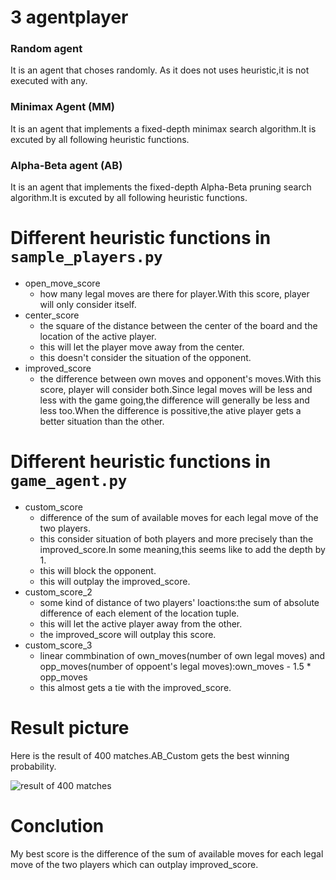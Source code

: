 # 3 agentplayer
### Random agent
It is an agent that choses randomly. As it does not uses heuristic,it is not executed with any.
### Minimax Agent (MM)
It is an agent that implements a fixed-depth minimax search
algorithm.It is excuted by all following heuristic functions.
### Alpha-Beta agent (AB)
It is an agent that implements the fixed-depth Alpha-Beta pruning search algorithm.It is excuted by all following heuristic functions.

# Different heuristic functions in `sample_players.py`
- open_move_score
    - how many legal moves are there for player.With this score, player will only consider itself.
- center_score
    - the square of the distance between the center of the board and the location of the active player.
    - this will let the player move away from the center.
    - this doesn't consider the situation of the opponent.
- improved_score
    - the difference between own moves and opponent's moves.With this score, player will consider both.Since legal moves will be less and less with the game going,the difference will generally be less and less too.When the difference is possitive,the ative player gets a better situation than the other.

# Different heuristic functions in `game_agent.py`
- custom_score
    - difference of the sum of available moves for each legal move of the two players.
    - this consider situation of both players and more precisely than the improved_score.In some meaning,this seems like to add the depth by 1.
    - this will block the opponent.
    - this will outplay the improved_score.
- custom_score_2
    - some kind of distance of two players' loactions:the sum of absolute difference of each element of the location tuple.
    - this will let the active player away from the other.
    - the improved_score will outplay this score.
- custom_score_3
    - linear commbination of own_moves(number of own legal moves) and opp_moves(number of oppoent's legal moves):own_moves - 1.5 * opp_moves
    - this almost gets a tie with the improved_score.

# Result picture
Here is the result of 400 matches.AB_Custom gets the best winning probability.

![result of 400 matches](http://i1.piimg.com/588926/2785c1f19ef2ff6e.png)

# Conclution
My best score is the difference of the sum of available moves for each legal move of the two players which can outplay improved_score.
